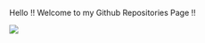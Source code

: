 Hello !! Welcome to my Github Repositories Page !!


![](https://komarev.com/ghpvc/?username=priyanka-mondal&label=VIEWS(sinceAug17th,2023:))
